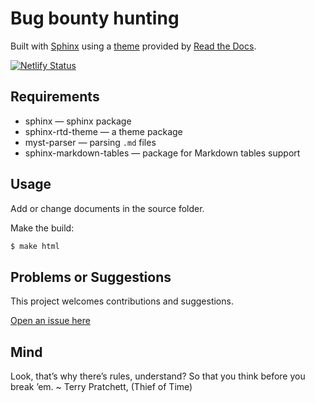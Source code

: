 # Bug bounty hunting

Built with [Sphinx](https://www.sphinx-doc.org) using a [theme](https://github.com/readthedocs/sphinx_rtd_theme) provided
by [Read the Docs](https://readthedocs.org/).

[![Netlify Status](https://api.netlify.com/api/v1/badges/1cd18062-c075-48ac-ae4f-94b25a53c986/deploy-status)](https://app.netlify.com/sites/timely-selkie-103cc6/deploys)

## Requirements

* sphinx — sphinx package
* sphinx-rtd-theme — a theme package
* myst-parser — parsing `.md` files
* sphinx-markdown-tables — package for Markdown tables support

## Usage

Add or change documents in the source folder.

Make the build:
```bash
$ make html
```

## Problems or Suggestions

This project welcomes contributions and suggestions. 

[Open an issue here](https://github.com/tymyrddin/red-bbh/issues)

## Mind

Look, that’s why there’s rules, understand? So that you think before you break ’em. ~ Terry Pratchett, (Thief of Time)
